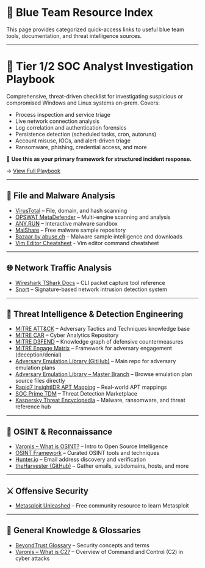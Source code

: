 # 🧰 Blue Team Resource Index

This page provides categorized quick-access links to useful blue team tools, documentation, and threat intelligence sources.

---

# 🧠 Tier 1/2 SOC Analyst Investigation Playbook

Comprehensive, threat-driven checklist for investigating suspicious or compromised Windows and Linux systems on-prem. Covers:

- Process inspection and service triage  
- Live network connection analysis  
- Log correlation and authentication forensics  
- Persistence detection (scheduled tasks, cron, autoruns)  
- Account misuse, IOCs, and alert-driven triage  
- Ransomware, phishing, credential access, and more

📌 **Use this as your primary framework for structured incident response.**

→ [View Full Playbook](LINK_TO_FINAL_LOCATION)  

---

## 🔬 File and Malware Analysis

* [VirusTotal](https://www.virustotal.com/gui/) – File, domain, and hash scanning  
* [OPSWAT MetaDefender](https://metadefender.opswat.com/?lang=en) – Multi-engine scanning and analysis  
* [ANY.RUN](https://app.any.run/tasks/a66178de-7596-4a05-945d-704dbf6b3b90) – Interactive malware sandbox  
* [MalShare](https://malshare.com/) – Free malware sample repository  
* [Bazaar by abuse.ch](https://bazaar.abuse.ch/) – Malware sample intelligence and downloads
* [Vim Editor Cheatsheet](https://vim.rtorr.com/) - Vim editor command cheatsheet

---

## 🌐 Network Traffic Analysis

* [Wireshark TShark Docs](https://www.wireshark.org/docs/wsug_html_chunked/AppToolstshark.html) – CLI packet capture tool reference  
* [Snort](https://www.snort.org/) – Signature-based network intrusion detection system  

---

## 🧠 Threat Intelligence & Detection Engineering

* [MITRE ATT&CK](https://attack.mitre.org/) – Adversary Tactics and Techniques knowledge base  
* [MITRE CAR](https://car.mitre.org/analytics/) – Cyber Analytics Repository  
* [MITRE D3FEND](https://d3fend.mitre.org/) – Knowledge graph of defensive countermeasures  
* [MITRE Engage Matrix](https://engage.mitre.org/matrix/) – Framework for adversary engagement (deception/denial)  
* [Adversary Emulation Library (GitHub)](https://github.com/center-for-threat-informed-defense/adversary_emulation_library) – Main repo for adversary emulation plans  
* [Adversary Emulation Library – Master Branch](https://github.com/center-for-threat-informed-defense/adversary_emulation_library/tree/master) – Browse emulation plan source files directly  
* [Rapid7 InsightIDR APT Mapping](https://docs.rapid7.com/insightidr/apt-groups/#apt27) – Real-world APT mappings  
* [SOC Prime TDM](https://tdm.socprime.com/) – Threat Detection Marketplace  
* [Kaspersky Threat Encyclopedia](https://www.kaspersky.com/resource-center/threats) – Malware, ransomware, and threat reference hub  

---

## 🔎 OSINT & Reconnaissance

* [Varonis – What is OSINT?](https://www.varonis.com/blog/what-is-osint/) – Intro to Open Source Intelligence  
* [OSINT Framework](https://osintframework.com/) – Curated OSINT tools and techniques  
* [Hunter.io](https://hunter.io/) – Email address discovery and verification  
* [theHarvester (GitHub)](https://github.com/laramies/theHarvester) – Gather emails, subdomains, hosts, and more  

---

## ⚔️ Offensive Security 

* [Metasploit Unleashed](https://www.offsec.com/metasploit-unleashed/introduction/) – Free community resource to learn Metasploit  

---

## 📖 General Knowledge & Glossaries

* [BeyondTrust Glossary](https://www.beyondtrust.com/resources/glossary) – Security concepts and terms  
* [Varonis – What is C2?](https://www.varonis.com/blog/what-is-c2) – Overview of Command and Control (C2) in cyber attacks  
